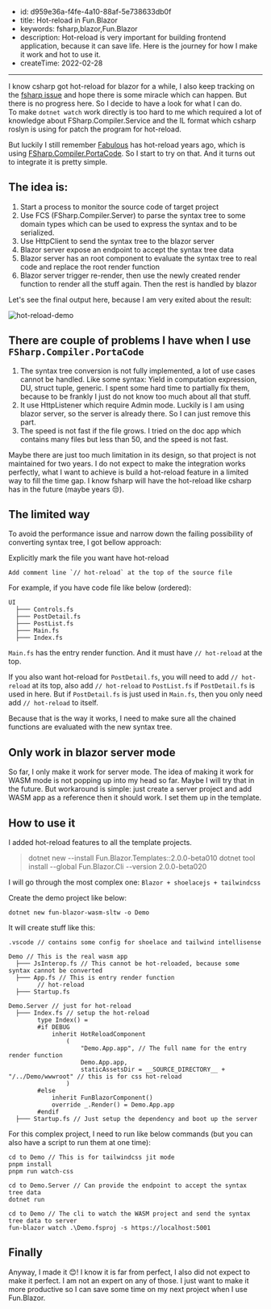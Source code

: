 - id: d959e36a-f4fe-4a10-88af-5e738633db0f
- title: Hot-reload in Fun.Blazor
- keywords: fsharp,blazor,Fun.Blazor
- description: Hot-reload is very important for building frontend application, because it can save life. Here is the journey for how I make it work and hot to use it.
- createTime: 2022-02-28
---


I know csharp got hot-reload for blazor for a while, I also keep tracking on the [fsharp issue](https://github.com/dotnet/fsharp/issues/11636) and hope there is some miracle which can happen. But there is no progress here. So I decide to have a look for what I can do.  
To make `dotnet watch` work directly is too hard to me which required a lot of knowledge about FSharp.Compiler.Service and the IL format which csharp roslyn is using for patch the program for hot-reload.

But luckily I still remember [Fabulous](https://github.com/fsprojects/Fabulous) has hot-reload years ago, which is using [FSharp.Compiler.PortaCode](https://github.com/fsprojects/FSharp.Compiler.PortaCode). So I start to try on that. And it turns out to integrate it is pretty simple.


## The idea is:

1. Start a process to monitor the source code of target project
2. Use FCS (FSharp.Compiler.Server) to parse the syntax tree to some domain types which can be used to express the syntax and to be serialized.
3. Use HttpClient to send the syntax tree to the blazor server
4. Blazor server expose an endpoint to accept the syntax tree data
5. Blazor server has an root component to evaluate the syntax tree to real code and replace the root render function
6. Blazor server trigger re-render, then use the newly created render function to render all the stuff again. Then the rest is handled by blazor

Let's see the final output here, because I am very exited about the result:

![hot-reload-demo](./site-hot-reload.gif)


## There are couple of problems I have when I use `FSharp.Compiler.PortaCode`

1. The syntax tree conversion is not fully implemented, a lot of use cases cannot be handled. Like some syntax: Yield in computation expression, DU, struct tuple, generic. I spent some hard time to partially fix them, because to be frankly I just do not know too much about all that stuff.
2. It use HttpListener which require Admin mode. Luckily is I am using blazor server, so the server is already there. So I can just remove this part.
3. The speed is not fast if the file grows. I tried on the doc app which contains many files but less than 50, and the speed is not fast.

Maybe there are just too much limitation in its design, so that project is not maintained for two years. I do not expect to make the integration works perfectly, what I want to achieve is build a hot-reload feature in a limited way to fill the time gap. I know fsharp will have the hot-reload like csharp has in the future (maybe years 😒).


## The limited way

To avoid the performance issue and narrow down the failing possibility of converting syntax tree, I got bellow approach:

Explicitly mark the file you want have hot-reload

    Add comment line `// hot-reload` at the top of the source file

For example, if you have code file like below (ordered):

``` {highlight:[5]}
UI
  ├─── Controls.fs
  ├─── PostDetail.fs
  ├─── PostList.fs
  ├─── Main.fs
  ├─── Index.fs
```

`Main.fs` has the entry render function. And it must have `// hot-reload` at the top.

If you also want hot-reload for `PostDetail.fs`, you will need to add `// hot-reload` at its top, also add `// hot-reload` to `PostList.fs` if `PostDetail.fs` is used in here. But if `PostDetail.fs` is just used in `Main.fs`, then you only need add `// hot-reload` to itself.

Because that is the way it works, I need to make sure all the chained functions are evaluated with the new syntax tree.


## Only work in blazor server mode

So far, I only make it work for server mode. The idea of making it work for WASM mode is not popping up into my head so far. Maybe I will try that in the future. But workaround is simple: just create a server project and add WASM app as a reference then it should work. I set them up in the template.


## How to use it

I added hot-reload features to all the template projects.

> dotnet new --install Fun.Blazor.Templates::2.0.0-beta010
> dotnet tool install --global Fun.Blazor.Cli --version 2.0.0-beta020

I will go through the most complex one: `Blazor + shoelacejs + tailwindcss`

Create the demo project like below:

    dotnet new fun-blazor-wasm-sltw -o Demo

It will create stuff like this:

```
.vscode // contains some config for shoelace and tailwind intellisense

Demo // This is the real wasm app
  ├─── JsInterop.fs // This cannot be hot-reloaded, because some syntax cannot be converted
  ├─── App.fs // This is entry render function
        // hot-reload
  ├─── Startup.fs

Demo.Server // just for hot-reload
  ├─── Index.fs // setup the hot-reload
        type Index() =
        #if DEBUG
            inherit HotReloadComponent
                (
                    "Demo.App.app", // The full name for the entry render function
                    Demo.App.app,
                    staticAssetsDir = __SOURCE_DIRECTORY__ + "/../Demo/wwwroot" // this is for css hot-reload
                )
        #else
            inherit FunBlazorComponent()
            override _.Render() = Demo.App.app
        #endif
  ├─── Startup.fs // Just setup the dependency and boot up the server 
```

For this complex project, I need to run like below commands (but you can also have a script to run them at one time):

    cd to Demo // This is for tailwindcss jit mode 
    pnpm install
    pnpm run watch-css

    cd to Demo.Server // Can provide the endpoint to accept the syntax tree data
    dotnet run

    cd to Demo // The cli to watch the WASM project and send the syntax tree data to server
    fun-blazor watch .\Demo.fsproj -s https://localhost:5001


## Finally

Anyway, I made it 😊! I know it is far from perfect, I also did not expect to make it perfect. I am not an expert on any of those. I just want to make it more productive so I can save some time on my next project when I use Fun.Blazor.
